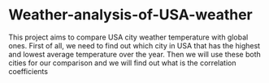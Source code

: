 # Weather-analysis-of-USA-weather
This project aims to compare USA city weather temperature with global ones. First of all, we need to find out which city in USA that has the highest and lowest average temperature over the year. Then we will use these both cities for our comparison and we will find out what is the correlation coefficients

